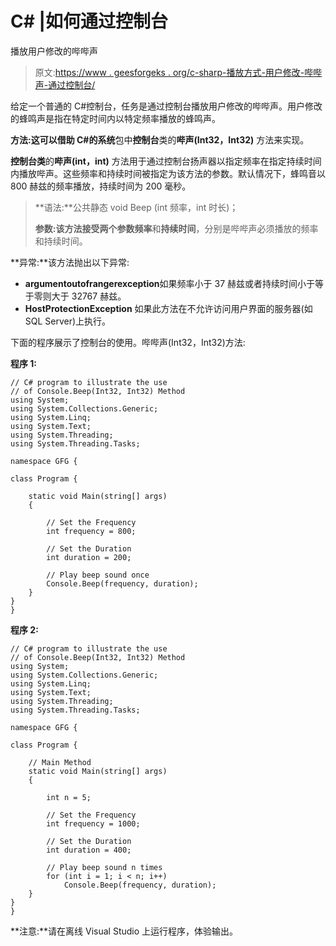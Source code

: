 # C# |如何通过控制台

播放用户修改的哔哔声

> 原文:[https://www . geesforgeks . org/c-sharp-播放方式-用户修改-哔哔声-通过控制台/](https://www.geeksforgeeks.org/c-sharp-how-to-play-user-modified-beep-sound-through-console/)

给定一个普通的 C#控制台，任务是通过控制台播放用户修改的哔哔声。用户修改的蜂鸣声是指在特定时间内以特定频率播放的蜂鸣声。

**方法:**这可以借助 C#的**系统**包中**控制台**类的**哔声(Int32，Int32)** 方法来实现。

**控制台类**的**哔声(int，int)** 方法用于通过控制台扬声器以指定频率在指定持续时间内播放哔声。这些频率和持续时间被指定为该方法的参数。默认情况下，蜂鸣音以 800 赫兹的频率播放，持续时间为 200 毫秒。

> **语法:**公共静态 void Beep (int 频率，int 时长)；
> 
> **参数:**该方法接受两个参数**频率**和**持续时间**，分别是哔哔声必须播放的频率和持续时间。

**异常:**该方法抛出以下异常:

*   **argumentoutofrangerexception**如果频率小于 37 赫兹或者持续时间小于等于零则大于 32767 赫兹。
*   **HostProtectionException** 如果此方法在不允许访问用户界面的服务器(如 SQL Server)上执行。

下面的程序展示了控制台的使用。哔哔声(Int32，Int32)方法:

**程序 1:**

```
// C# program to illustrate the use
// of Console.Beep(Int32, Int32) Method
using System;
using System.Collections.Generic;
using System.Linq;
using System.Text;
using System.Threading;
using System.Threading.Tasks;

namespace GFG {

class Program {

    static void Main(string[] args)
    {

        // Set the Frequency
        int frequency = 800;

        // Set the Duration
        int duration = 200;

        // Play beep sound once
        Console.Beep(frequency, duration);
    }
}
}
```

**程序 2:**

```
// C# program to illustrate the use
// of Console.Beep(Int32, Int32) Method
using System;
using System.Collections.Generic;
using System.Linq;
using System.Text;
using System.Threading;
using System.Threading.Tasks;

namespace GFG {

class Program {

    // Main Method
    static void Main(string[] args)
    {

        int n = 5;

        // Set the Frequency
        int frequency = 1000;

        // Set the Duration
        int duration = 400;

        // Play beep sound n times
        for (int i = 1; i < n; i++)
            Console.Beep(frequency, duration);
    }
}
}
```

**注意:**请在离线 Visual Studio 上运行程序，体验输出。